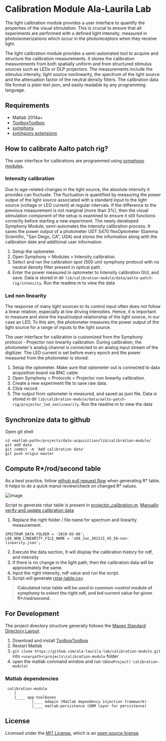 # Calibration Module Ala-Laurila Lab

The light calibration module provides a user interface to quantify the properties of the visual stimulation. This is crucial to ensure that all experiments are performed with a defined light intensity, measured in photoisomerizations which occur in the photoreceptors when they receive light. 

The light calibration module provides a semi-automated tool to acquire and structure the calibration measurements. It stores the calibration measurements from both spatially uniform and from structured stimulus sources such as LEDs or DLP projectors. The measurements include the stimulus intensity, light source nonlinearity, the spectrum of the light source and the attenuation factor of the neutral density filters. The calibration data file format is plain text json, and easily readable by any programming language.

## Requirements

- Matlab 2014a+
- [ToolboxToolbox](https://github.com/ToolboxHub/ToolboxToolbox)
- [symphony](http://symphony-das.github.io/) 
- [symhpony extensions](https://github.com/ala-laurila-lab/data-acquisition)

## How to calibrate Aalto patch rig?

The user interface for calibrations are programmed using [symphony modules](https://github.com/ala-laurila-lab/data-acquisition/tree/master/src/main/matlab/%2Bala_laurila_lab/%2Bmodules). 

### Intensity calibration

 Due to age-related changes in the light source, the absolute intensity it provides can fluctuate. The fluctuation is quantified by measuring the power output of the light source associated with a standard input to the light source (voltage or LED current) at regular intervals. If the difference to the previous measurement is not marginal (more than 3%), then the visual stimulation component of the setup is examined to ensure it still functions correctly before starting a new experiment. The newly developed Symphony Module; semi-automates the intensity calibration process. It saves the power output of a photometer UDT S470 flexOptometer (Gamma Scientific, "San Diego, CA", USA) and stores the information along with the calibration date and additional user information.

1. Setup the optometer. 
2. Open Symphony > Modules > Intensity calibration. 
3. Select and run the calibration spot (500 um) symphony protocol with no neutral density filter present in optical path.
4. Enter the power measured in optometer to Intensity calibration GUI, and save. Data is stored in dir `lib/calibration-module/data/aalto-patch-rig/intensity`. Run the readme.m to view the data

### Led non linearity 
The response of many light sources to its control input often does not follow a linear relation, especially at low driving intensities. Hence, it is important to measure and store the input/output relationship of the light source, in our case an LED. To this aim, the photometer measures the power output of the light source for a range of inputs to the light source.

The user interface for calibration is customized from the Symphony protocol - Projector non linearity calibration. During calibration, the photometer's analog channel is connected to an analog input stream of the digitizer. The LED current is set before every epoch and the power measured from the photometer is stored.

1. Setup the optometer. Make sure that optometer out is connected to data acquisition board via BNC cable. 
2. Open Symphony > Protocols > Projector non linearity calibration. 
3. Create a new experiment file to save raw data. 
4. Click record.
4. The output from optometer is measured, and saved as json file. Data is stored in dir `lib/calibration-module/data/aalto-patch-rig/projector_led_nonlinearity`. Run the readme.m to view the data

## Synchronize data to github

Open git shell 

```
cd <matlab-path>/projects/data-acquisition/lib/calibration-module/
git add data
git commit -m 'Add calibration data'
git push origin master
```

## Compute R*/rod/second table

As a best practice, follow [github pull request flow](https://guides.github.com/introduction/flow/) when generating R* table. It helps to do a quick manul review/check on changed R* values.

 ![image](https://user-images.githubusercontent.com/7013764/121772630-2eb79380-cb7f-11eb-828e-19fef61d5c6f.png)

Script to generate rstar table is present in [projector_calibration.m](https://github.com/ala-laurila-lab/calibration-module/blob/master/projector_calibration.m). 
[Manually verify and update calibration data](https://github.com/ala-laurila-lab/calibration-module/blob/master/projector_calibration.m#L6)
1. Replace the right folder / file name for spectrum and linearity measurement.
```
SPECTRUM_DATA_FOLDER = '2019-05-06';
LED_NON_LINEARITY_FILE_NAME = 'x08_Jun_202115_45_56-non-linearity.json';
```
2. Execute the data section, It will display the calibration history for ndf, and intensity
3. If there is no change in the light path, then the calibration data will be approximately the same.
4. Input the right intensity, ndf value and run the script.
5. Script will generate [rstar-table.csv](https://github.com/ala-laurila-lab/calibration-module/blob/master/data/aalto-patch-rig/rstar-table.csv). 

> <b> Calculated rstar table will be used in common-control module of symphony to select the right ndf, and led current value for given R*/rod/second.  </b>


## For Development

The project directory structure generally follows the [Maven Standard Directory Layout](https://maven.apache.org/guides/introduction/introduction-to-the-standard-directory-layout.html).

1. Download and install [ToolboxToolbox](https://github.com/ToolboxHub/ToolboxToolbox)
2. Restart Matlab
3. `git clone https://github.com/ala-laurila-lab/calibration-module.git` into `<userpath>\projects\calibration-module` folder 
4. open the matlab command window and run `tbUseProject('calibration-module)`

### Matlab dependencies
    
     calibration-module
        |
        |____ app-toolboxes
                |____ mdepin (Matlab dependency injection framework) 
                |____ matlab-persistence (ORM layer for persistence)      

## License

Licensed under the [MIT License](https://opensource.org/licenses/MIT), which is an [open source license](https://opensource.org/docs/osd).
